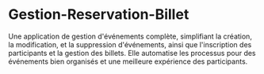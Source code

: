 # Gestion-Reservation-Billet
Une application de gestion d'événements complète, simplifiant la création, la modification, et la suppression d'événements, ainsi que l'inscription des participants et la gestion des billets. Elle automatise les processus pour des événements bien organisés et une meilleure expérience des participants.
